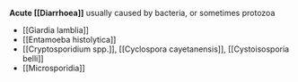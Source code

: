 **Acute [[Diarrhoea]]** usually caused by bacteria, or sometimes protozoa
- [[Giardia lamblia]]
- [[Entamoeba histolytica]]
- [[Cryptosporidium spp.]], [[Cyclospora cayetanensis]], [[Cystoisosporia belli]]
- [[Microsporidia]]